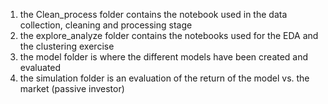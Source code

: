 1. the Clean_process folder contains the notebook used in the data collection, cleaning and processing stage
2. the explore_analyze folder contains the notebooks used for the EDA and the clustering exercise
3. the model folder is where the different models have been created and evaluated
4. the simulation folder is an evaluation of the return of the model vs. the market (passive investor)
